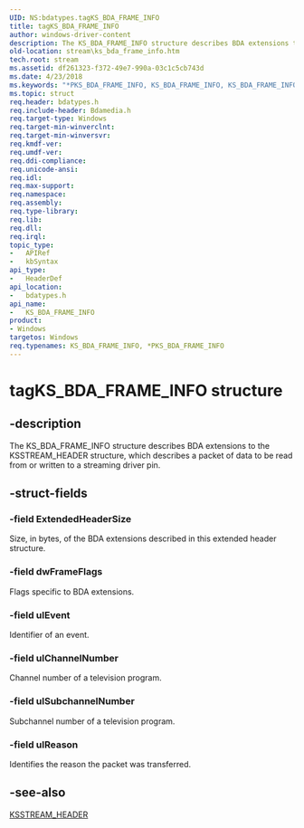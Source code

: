 ```yaml
---
UID: NS:bdatypes.tagKS_BDA_FRAME_INFO
title: tagKS_BDA_FRAME_INFO
author: windows-driver-content
description: The KS_BDA_FRAME_INFO structure describes BDA extensions to the KSSTREAM_HEADER structure, which describes a packet of data to be read from or written to a streaming driver pin.
old-location: stream\ks_bda_frame_info.htm
tech.root: stream
ms.assetid: df261323-f372-49e7-990a-03c1c5cb743d
ms.date: 4/23/2018
ms.keywords: "*PKS_BDA_FRAME_INFO, KS_BDA_FRAME_INFO, KS_BDA_FRAME_INFO structure [Streaming Media Devices], PKS_BDA_FRAME_INFO, PKS_BDA_FRAME_INFO structure pointer [Streaming Media Devices], bdaref_62fe9ca5-dca5-4287-83e8-59667d70d953.xml, bdatypes/KS_BDA_FRAME_INFO, bdatypes/PKS_BDA_FRAME_INFO, stream.ks_bda_frame_info, tagKS_BDA_FRAME_INFO"
ms.topic: struct
req.header: bdatypes.h
req.include-header: Bdamedia.h
req.target-type: Windows
req.target-min-winverclnt: 
req.target-min-winversvr: 
req.kmdf-ver: 
req.umdf-ver: 
req.ddi-compliance: 
req.unicode-ansi: 
req.idl: 
req.max-support: 
req.namespace: 
req.assembly: 
req.type-library: 
req.lib: 
req.dll: 
req.irql: 
topic_type:
-	APIRef
-	kbSyntax
api_type:
-	HeaderDef
api_location:
-	bdatypes.h
api_name:
-	KS_BDA_FRAME_INFO
product:
- Windows
targetos: Windows
req.typenames: KS_BDA_FRAME_INFO, *PKS_BDA_FRAME_INFO
---
```


# tagKS_BDA_FRAME_INFO structure


## -description


The KS_BDA_FRAME_INFO structure describes BDA extensions to the KSSTREAM_HEADER structure, which describes a packet of data to be read from or written to a streaming driver pin. 


## -struct-fields




### -field ExtendedHeaderSize

Size, in bytes, of the BDA extensions described in this extended header structure.


### -field dwFrameFlags

Flags specific to BDA extensions. 


### -field ulEvent

Identifier of an event.


### -field ulChannelNumber

Channel number of a television program.


### -field ulSubchannelNumber

Subchannel number of a television program.


### -field ulReason

Identifies the reason the packet was transferred.


## -see-also




<a href="https://msdn.microsoft.com/library/windows/hardware/ff567138">KSSTREAM_HEADER</a>
 

 

